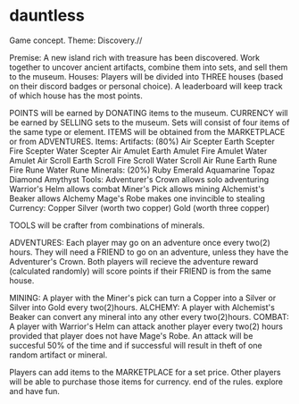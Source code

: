 # dauntless
Game concept. Theme: Discovery.//

Premise: A new island rich with treasure has been discovered. Work together to uncover ancient artifacts, combine them into sets, and sell them to the museum. 
Houses: Players will be divided into THREE houses (based on their discord badges or personal choice). A leaderboard will keep track of which house has the most points.

POINTS will be earned by DONATING items to the museum. CURRENCY will be earned by SELLING sets to the museum. Sets will consist of four items of the same type or element. ITEMS will be obtained from the MARKETPLACE or from ADVENTURES.
Items: 
  Artifacts:     (80%)
     Air Scepter
     Earth Scepter
     Fire Scepter
     Water Scepter
     Air Amulet
     Earth Amulet
     Fire Amulet
     Water Amulet
     Air Scroll
     Earth Scroll
     Fire Scroll
     Water Scroll
     Air Rune
     Earth Rune
     Fire Rune
     Water Rune
  Minerals:    (20%)
      Ruby
      Emerald
      Aquamarine
      Topaz
      Diamond
      Amythyst
  Tools:
      Adventurer's Crown allows solo adventuring
      Warrior's Helm  allows combat
      Miner's Pick allows mining
      Alchemist's Beaker allows Alchemy
      Mage's Robe makes one invincible to stealing
  Currency:
      Copper
      Silver (worth two copper)
      Gold (worth three copper)
     
TOOLS will be crafter from combinations of minerals. 

ADVENTURES: Each player may go on an adventure once every two(2) hours. They will need a FRIEND to go on an adventure, unless they have the Adventurer's Crown. Both players will recieve the adventure reward (calculated randomly) will score points if their FRIEND is from the same house.

MINING: A player with the Miner's pick can turn a Copper into a Silver or Silver into Gold every two(2)hours. 
ALCHEMY: A player with Alchemist's Beaker can convert any mineral into any other every two(2)hours. 
COMBAT: A player with Warrior's Helm can attack another player every two(2) hours provided that player does not have Mage's Robe. An attack will be succesful 50% of the time and if successful will result in theft of one random artifact or mineral. 

Players can add items to the MARKETPLACE for a set price. Other players will be able to purchase those items for currency. 
end of the rules. explore and have fun. 

